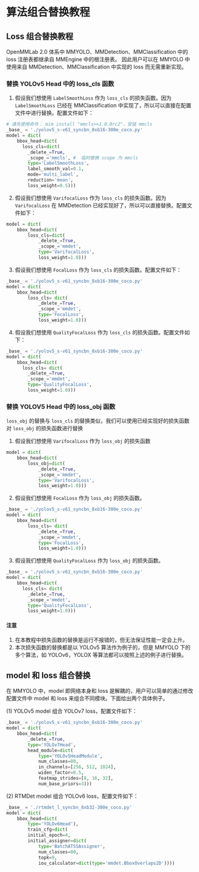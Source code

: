 # 算法组合替换教程

## Loss 组合替换教程

OpenMMLab 2.0 体系中 MMYOLO、MMDetection、MMClassification 中的 loss 注册表都继承自 MMEngine 中的根注册表。 因此用户可以在 MMYOLO 中使用来自 MMDetection、MMClassification 中实现的 loss 而无需重新实现。

### 替换 YOLOv5 Head 中的 loss_cls 函数

1. 假设我们想使用 `LabelSmoothLoss` 作为 `loss_cls` 的损失函数。因为 `LabelSmoothLoss` 已经在 MMClassification 中实现了，所以可以直接在配置文件中进行替换。配置文件如下：

```python
# 请先使用命令： mim install "mmcls>=1.0.0rc2"，安装 mmcls
_base_ = './yolov5_s-v61_syncbn_8xb16-300e_coco.py'
model = dict(
    bbox_head=dict(
      loss_cls=dict(
        _delete_=True,
        _scope_='mmcls', #  临时替换 scope 为 mmcls
        type='LabelSmoothLoss',
        label_smooth_val=0.1,
        mode='multi_label',
        reduction='mean',
        loss_weight=0.5)))
```

2. 假设我们想使用 `VarifocalLoss` 作为 `loss_cls` 的损失函数。因为 `VarifocalLoss` 在 MMDetection 已经实现好了，所以可以直接替换。配置文件如下：

```python
model = dict(
    bbox_head=dict(
        loss_cls=dict(
            _delete_=True,
            _scope_='mmdet',
            type='VarifocalLoss',
            loss_weight=1.0)))
```

3. 假设我们想使用 `FocalLoss` 作为 `loss_cls` 的损失函数。配置文件如下：

```python
_base_ = './yolov5_s-v61_syncbn_8xb16-300e_coco.py'
model = dict(
    bbox_head=dict(
        loss_cls= dict(
            _delete_=True,
            _scope_='mmdet',
            type='FocalLoss',
            loss_weight=1.0)))
```

4. 假设我们想使用 `QualityFocalLoss` 作为 `loss_cls` 的损失函数。配置文件如下：

```python
_base_ = './yolov5_s-v61_syncbn_8xb16-300e_coco.py'
model = dict(
    bbox_head=dict(
      loss_cls= dict(
        _delete_=True,
        _scope_='mmdet',
        type='QualityFocalLoss',
        loss_weight=1.0)))
```

### 替换 YOLOV5 Head 中的 loss_obj 函数

`loss_obj` 的替换与 `loss_cls` 的替换类似，我们可以使用已经实现好的损失函数对 `loss_obj` 的损失函数进行替换

1. 假设我们想使用 `VarifocalLoss` 作为 `loss_obj` 的损失函数

```python
model = dict(
    bbox_head=dict(
        loss_obj=dict(
            _delete_=True,
            _scope_='mmdet',
            type='VarifocalLoss',
            loss_weight=1.0)))
```

2. 假设我们想使用 `FocalLoss` 作为 `loss_obj` 的损失函数。

```python
_base_ = './yolov5_s-v61_syncbn_8xb16-300e_coco.py'
model = dict(
    bbox_head=dict(
        loss_cls= dict(
            _delete_=True,
            _scope_='mmdet',
            type='FocalLoss',
            loss_weight=1.0)))
```

3. 假设我们想使用 `QualityFocalLoss` 作为 `loss_obj` 的损失函数。

```python
_base_ = './yolov5_s-v61_syncbn_8xb16-300e_coco.py'
model = dict(
    bbox_head=dict(
      loss_cls= dict(
        _delete_=True,
        _scope_='mmdet',
        type='QualityFocalLoss',
        loss_weight=1.0)))
```

#### 注意

1. 在本教程中损失函数的替换是运行不报错的，但无法保证性能一定会上升。
2. 本次损失函数的替换都是以 YOLOv5 算法作为例子的，但是 MMYOLO 下的多个算法，如 YOLOv6，YOLOX 等算法都可以按照上述的例子进行替换。

## model 和 loss 组合替换

在 MMYOLO 中，model 即网络本身和 loss 是解耦的，用户可以简单的通过修改配置文件中 model 和 loss 来组合不同模块。下面给出两个具体例子。

(1) YOLOv5 model 组合 YOLOv7 loss，配置文件如下：

```python
_base_ = './yolov5_s-v61_syncbn_8xb16-300e_coco.py'
model = dict(
    bbox_head=dict(
        _delete_=True,
        type='YOLOv7Head',
        head_module=dict(
            type='YOLOv5HeadModule',
            num_classes=80,
            in_channels=[256, 512, 1024],
            widen_factor=0.5,
            featmap_strides=[8, 16, 32],
            num_base_priors=3)))
```

(2) RTMDet model 组合 YOLOv6 loss，配置文件如下：

```python
_base_ = './rtmdet_l_syncbn_8xb32-300e_coco.py'
model = dict(
    bbox_head=dict(
        type='YOLOv6Head'),
        train_cfg=dict(
        initial_epoch=4,
        initial_assigner=dict(
            type='BatchATSSAssigner',
            num_classes=80,
            topk=9,
            iou_calculator=dict(type='mmdet.BboxOverlaps2D'))))
```
